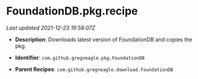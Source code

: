 # FoundationDB.pkg.recipe

_Last updated 2021-12-23 19:58:07Z_

- **Description**: Downloads latest version of FoundationDB and copies the pkg.

- **Identifier**: `com.github.gregneagle.pkg.FoundationDB`

- **Parent Recipes**: `com.github.gregneagle.download.FoundationDB`